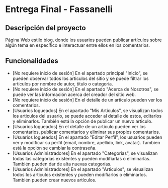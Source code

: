 # Entrega Final - Fassanelli

## Descripción del proyecto

Página Web estilo blog, donde los usuarios pueden publicar artículos sobre algún tema en específico e interactuar entre ellos en los comentarios.

## Funcionalidades

* [No requiere inicio de sesión] En el apartado principal "Inicio", se pueden observar todos los articulos del sitio y se puede filtrar los articulos por nombre de autor, titulo o categoria.
* [No requiere inicio de sesión] En el apartado "Acerca de Nosotros", se puede ver las información acerca del creador del sitio web. 
* [No requiere inicio de sesión] En el detalle de un articulo pueden ver los comentarios.
* [Usuarios logueados] En el apartado "Mis Articulos", se visualizan todos los articulos del usuario, se puede acceder al detalle de estos, editarlos y eliminarlos. También está la opción de publicar un nuevo articulo.
* [Usuarios logueados] En el detalle de un articulo pueden ver los comentarios, publicar comentarios y eliminar sus propios comentarios.
* [Usuarios logueados] En el apartado "Editar Perfil", los usuarios pueden ver y modificar su perfil (email, nombre, apellido, link, avatar). Tambien está la opción se cambiar la contraseña.
* [Usuarios Administradores] En el apartado "Categorias", se visualizan todas las categorias existentes y pueden modifiarlas o eliminarlas. También pueden dar de alta nuevas categorías.
* [Usuarios Administradores] En el apartado "Articulos", se visualizan todos los articulos existentes y pueden modifiarlos o eliminarlos. También pueden crear nuevos artículos.
